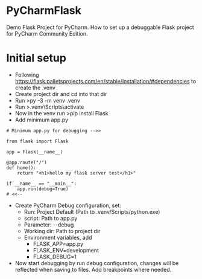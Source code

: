 # PyCharmFlask
Demo Flask Project for PyCharm.
How to set up a debuggable Flask project for PyCharm Community Edition.

# Initial setup
- Following https://flask.palletsprojects.com/en/stable/installation/#dependencies to create the .venv
- Create project dir and cd into that dir
- Run >py -3 -m venv .venv
- Run >.venv\Scripts\activate
- Now in the venv  run >pip install Flask
- Add minimum app.py
```
# Minimum app.py for debugging -->>

from flask import Flask

app = Flask(__name__)

@app.route("/")
def home():
    return "<h1>hello my flask server test</h1>"

if __name__ == "__main__":
    app.run(debug=True)
# <<--
```
- Create PyCharm Debug configuration, set:
  - Run: Project Default (Path to .venv/Scripts/python.exe)
  - script: Path to app.py
  - Parameter: --debug
  - Working dir: Path to project dir
  - Environment variables, add
    - FLASK_APP=app.py
    - FLASK_ENV=development 
    - FLASK_DEBUG=1
- Now start debugging by run debug configuration, changes will be reflected when saving to files. Add breakpoints where needed.

